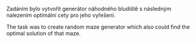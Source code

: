 Zadáním bylo vytvořit generátor náhodného bludiště s následným nalezením optimální cety pro jeho vyřešení.


The task was to create random maze generator which also could find the optimal solution of that maze.

